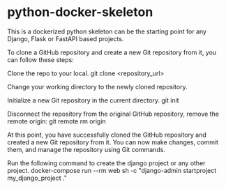 # python-docker-skeleton
This is a dockerized  python skeleton can be the starting point for any Django, Flask or FastAPI based projects.

To clone a GitHub repository and create a new Git repository from it, you can follow these steps:

Clone the repo to your local.
git clone <repository_url>

Change your working directory to the newly cloned repository.

Initialize a new Git repository in the current directory.
git init

Disconnect the repository from the original GitHub repository, remove the remote origin:
git remote rm origin

At this point, you have successfully cloned the GitHub repository and created a new Git repository from it. 
You can now make changes, commit them, and manage the repository using Git commands.

Run the following command to create the django project or any other project.
  docker-compose run --rm web sh -c "django-admin startproject my_django_project ."



